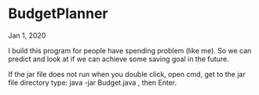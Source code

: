 # BudgetPlanner
Jan 1, 2020

I build this program for people have spending problem (like me). So we can predict and look at if we can achieve some saving goal in the future.

If the jar file does not run when you double click, open cmd, get to the jar file directory type: java -jar Budget.java , then Enter.

